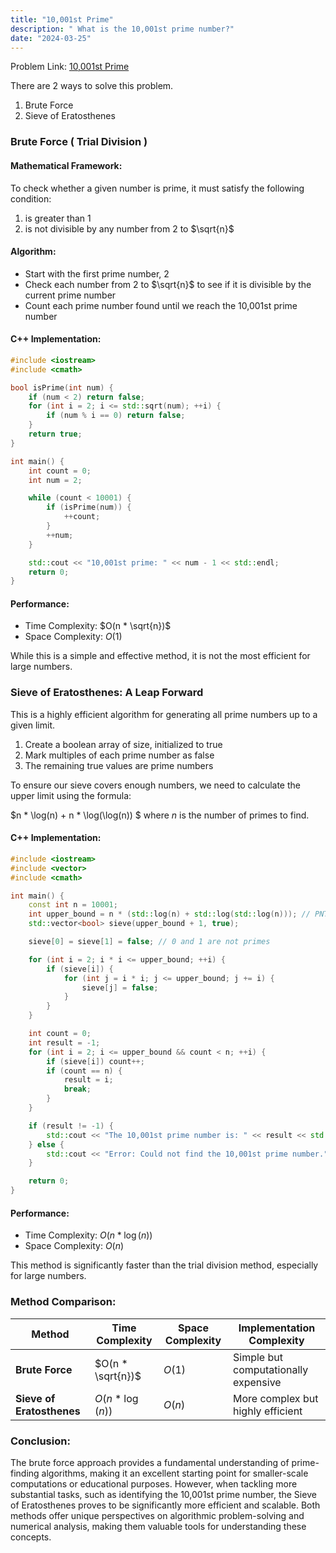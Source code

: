 ```yaml
---
title: "10,001st Prime"
description: " What is the 10,001st prime number?"
date: "2024-03-25"
---
```


Problem Link: [10,001st Prime](https://projecteuler.net/problem=7)

There are 2 ways to solve this problem.

1. Brute Force
2. Sieve of Eratosthenes


### Brute Force ( Trial Division )

#### Mathematical Framework:

To check whether a given number is prime, it must satisfy the following condition:

1. is greater than 1
2. is not divisible by any number from 2 to $\sqrt{n}$

#### Algorithm: 

* Start with the first prime number, 2
* Check each number from 2 to $\sqrt{n}$ to see if it is divisible by the current prime number
* Count each prime number found until we reach the 10,001st prime number

#### C++ Implementation:

```c++
#include <iostream>
#include <cmath>

bool isPrime(int num) {
    if (num < 2) return false;
    for (int i = 2; i <= std::sqrt(num); ++i) {
        if (num % i == 0) return false;
    }
    return true;
}

int main() {
    int count = 0;
    int num = 2;

    while (count < 10001) {
        if (isPrime(num)) {
            ++count;
        }
        ++num;
    }

    std::cout << "10,001st prime: " << num - 1 << std::endl;
    return 0;
}
```


#### Performance:

* Time Complexity: $O(n * \sqrt{n})$
* Space Complexity: $O(1)$

While this is a simple and effective method, it is not the most efficient for large numbers.

### Sieve of Eratosthenes: A Leap Forward


This is a highly efficient algorithm for generating all prime numbers up to a given limit.

1. Create a boolean array of size, initialized to true
2. Mark multiples of each prime number as false
3. The remaining true values are prime numbers

To ensure our sieve covers enough numbers, we need to calculate the upper limit using the formula:

$n * \log(n) + n * \log(\log(n)) $ where $n$ is the number of primes to find.


#### C++ Implementation:

```c++
#include <iostream>
#include <vector>
#include <cmath>

int main() {
    const int n = 10001;
    int upper_bound = n * (std::log(n) + std::log(std::log(n))); // PNT estimate
    std::vector<bool> sieve(upper_bound + 1, true);

    sieve[0] = sieve[1] = false; // 0 and 1 are not primes

    for (int i = 2; i * i <= upper_bound; ++i) {
        if (sieve[i]) {
            for (int j = i * i; j <= upper_bound; j += i) {
                sieve[j] = false;
            }
        }
    }

    int count = 0;
    int result = -1;
    for (int i = 2; i <= upper_bound && count < n; ++i) {
        if (sieve[i]) count++;
        if (count == n) {
            result = i;
            break;
        }
    }

    if (result != -1) {
        std::cout << "The 10,001st prime number is: " << result << std::endl;
    } else {
        std::cout << "Error: Could not find the 10,001st prime number." << std::endl;
    }

    return 0;
}
```


#### Performance:

* Time Complexity: $O(n * \log(n))$
* Space Complexity: $O(n)$

This method is significantly faster than the trial division method, especially for large numbers.


### Method Comparison:


| **Method**                | **Time Complexity** | **Space Complexity** | **Implementation Complexity**        |
| ------------------------- | ------------------- | -------------------- | ------------------------------------ |
| **Brute Force**           | $O(n * \sqrt{n})$   | $O(1)$                | Simple but computationally expensive |
| **Sieve of Eratosthenes** | $O(n * \log(n))$   | $O(n)$                | More complex but highly efficient    |


### Conclusion:

The brute force approach provides a fundamental understanding of prime-finding algorithms, making it an excellent starting point for smaller-scale computations or educational purposes. However, when tackling more substantial tasks, such as identifying the 10,001st prime number, the Sieve of Eratosthenes proves to be significantly more efficient and scalable. Both methods offer unique perspectives on algorithmic problem-solving and numerical analysis, making them valuable tools for understanding these concepts.


